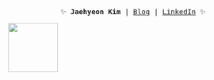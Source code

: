 <p><pre align="center">
✨ <strong>Jaehyeon Kim </strong>| <a href="https://kiku99.tistory.com/">Blog</a> | <a href="https://www.linkedin.com/in/kiku99/">LinkedIn</a> ✨</pre></p>

<a href="https://www.credly.com/badges/2d052e55-9b83-400b-8132-fdaf334dcea6/public_url"><img src="https://images.credly.com/size/220x220/images/00634f82-b07f-4bbd-a6bb-53de397fc3a6/image.png" width="100"></a>

